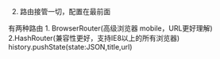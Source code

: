 

2. 路由接管一切，配置在最前面
  <Router>
    <Router path="" component=""/>
  </Router>
  有两种路由 
    1. BrowserRouter(高级浏览器 mobile，URL更好理解)  2.HashRouter(兼容性更好，支持IE8以上的所有浏览器)
    history.pushState(state:JSON,title,url)